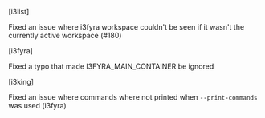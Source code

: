 [i3list]  

Fixed an issue where i3fyra workspace couldn't be
seen if it wasn't the currently active workspace (#180)

[i3fyra]  

Fixed a typo that made I3FYRA_MAIN_CONTAINER be ignored

[i3king]  

Fixed an issue where commands where not printed
when `--print-commands` was used (i3fyra)
